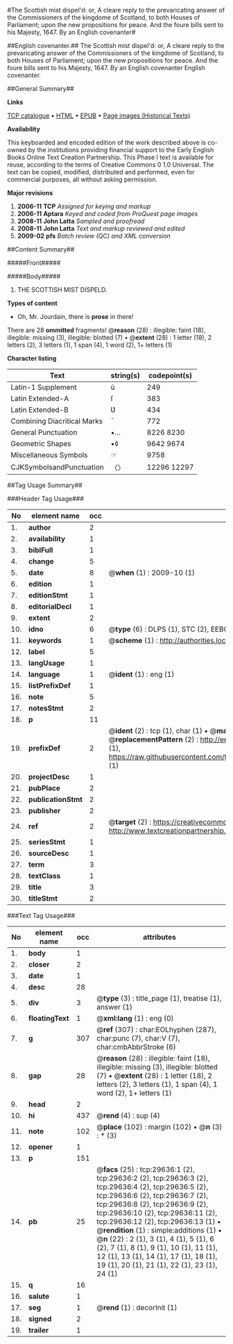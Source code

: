 #The Scottish mist dispel'd: or, A cleare reply to the prevaricating answer of the Commissioners of the kingdome of Scotland, to both Houses of Parliament; upon the new propositions for peace. And the foure bills sent to his Majesty, 1647. By an English covenanter#

##English covenanter.##
The Scottish mist dispel'd: or, A cleare reply to the prevaricating answer of the Commissioners of the kingdome of Scotland, to both Houses of Parliament; upon the new propositions for peace. And the foure bills sent to his Majesty, 1647. By an English covenanter
English covenanter.

##General Summary##

**Links**

[TCP catalogue](http://www.ota.ox.ac.uk/tcp/)  • 
[HTML](http://tei.it.ox.ac.uk/tcp/Texts-HTML/free/A58/A58835.html)  • 
[EPUB](http://tei.it.ox.ac.uk/tcp/Texts-EPUB/free/A58/A58835.epub) • 
[Page images (Historical Texts)](https://data.historicaltexts.jisc.ac.uk/view?pubId=eebo-99825258e&pageId=eebo-99825258e-29636-1)

**Availability**

This keyboarded and encoded edition of the
	       work described above is co-owned by the institutions
	       providing financial support to the Early English Books
	       Online Text Creation Partnership. This Phase I text is
	       available for reuse, according to the terms of Creative
	       Commons 0 1.0 Universal. The text can be copied,
	       modified, distributed and performed, even for
	       commercial purposes, all without asking permission.

**Major revisions**

1. __2006-11__ __TCP__ *Assigned for keying and markup*
1. __2006-11__ __Aptara__ *Keyed and coded from ProQuest page images*
1. __2008-11__ __John Latta__ *Sampled and proofread*
1. __2008-11__ __John Latta__ *Text and markup reviewed and edited*
1. __2009-02__ __pfs__ *Batch review (QC) and XML conversion*

##Content Summary##

#####Front#####

#####Body#####

1. THE
SCOTTISH MIST
DISPELD.

**Types of content**

  * Oh, Mr. Jourdain, there is **prose** in there!

There are 28 **ommitted** fragments! 
 @__reason__ (28) : illegible: faint (18), illegible: missing (3), illegible: blotted (7)  •  @__extent__ (28) : 1 letter (18), 2 letters (2), 3 letters (1), 1 span (4), 1 word (2), 1+ letters (1)

**Character listing**


|Text|string(s)|codepoint(s)|
|---|---|---|
|Latin-1 Supplement|ù|249|
|Latin Extended-A|ſ|383|
|Latin Extended-B|Ʋ|434|
|Combining             Diacritical Marks|̄|772|
|General Punctuation|•…|8226 8230|
|Geometric Shapes|▪◊|9642 9674|
|Miscellaneous Symbols|☞|9758|
|CJKSymbolsandPunctuation|〈〉|12296 12297|

##Tag Usage Summary##

###Header Tag Usage###

|No|element name|occ|attributes|
|---|---|---|---|
|1.|__author__|2||
|2.|__availability__|1||
|3.|__biblFull__|1||
|4.|__change__|5||
|5.|__date__|8| @__when__ (1) : 2009-10 (1)|
|6.|__edition__|1||
|7.|__editionStmt__|1||
|8.|__editorialDecl__|1||
|9.|__extent__|2||
|10.|__idno__|6| @__type__ (6) : DLPS (1), STC (2), EEBO-CITATION (1), PROQUEST (1), VID (1)|
|11.|__keywords__|1| @__scheme__ (1) : http://authorities.loc.gov/ (1)|
|12.|__label__|5||
|13.|__langUsage__|1||
|14.|__language__|1| @__ident__ (1) : eng (1)|
|15.|__listPrefixDef__|1||
|16.|__note__|5||
|17.|__notesStmt__|2||
|18.|__p__|11||
|19.|__prefixDef__|2| @__ident__ (2) : tcp (1), char (1)  •  @__matchPattern__ (2) : ([0-9\-]+):([0-9IVX]+) (1), (.+) (1)  •  @__replacementPattern__ (2) : http://eebo.chadwyck.com/downloadtiff?vid=$1&page=$2 (1), https://raw.githubusercontent.com/textcreationpartnership/Texts/master/tcpchars.xml#$1 (1)|
|20.|__projectDesc__|1||
|21.|__pubPlace__|2||
|22.|__publicationStmt__|2||
|23.|__publisher__|2||
|24.|__ref__|2| @__target__ (2) : https://creativecommons.org/publicdomain/zero/1.0/ (1), http://www.textcreationpartnership.org/docs/. (1)|
|25.|__seriesStmt__|1||
|26.|__sourceDesc__|1||
|27.|__term__|3||
|28.|__textClass__|1||
|29.|__title__|3||
|30.|__titleStmt__|2||


###Text Tag Usage###

|No|element name|occ|attributes|
|---|---|---|---|
|1.|__body__|1||
|2.|__closer__|2||
|3.|__date__|1||
|4.|__desc__|28||
|5.|__div__|3| @__type__ (3) : title_page (1), treatise (1), answer (1)|
|6.|__floatingText__|1| @__xml:lang__ (1) : eng (0)|
|7.|__g__|307| @__ref__ (307) : char:EOLhyphen (287), char:punc (7), char:V (7), char:cmbAbbrStroke (6)|
|8.|__gap__|28| @__reason__ (28) : illegible: faint (18), illegible: missing (3), illegible: blotted (7)  •  @__extent__ (28) : 1 letter (18), 2 letters (2), 3 letters (1), 1 span (4), 1 word (2), 1+ letters (1)|
|9.|__head__|2||
|10.|__hi__|437| @__rend__ (4) : sup (4)|
|11.|__note__|102| @__place__ (102) : margin (102)  •  @__n__ (3) : * (3)|
|12.|__opener__|1||
|13.|__p__|151||
|14.|__pb__|25| @__facs__ (25) : tcp:29636:1 (2), tcp:29636:2 (2), tcp:29636:3 (2), tcp:29636:4 (2), tcp:29636:5 (2), tcp:29636:6 (2), tcp:29636:7 (2), tcp:29636:8 (2), tcp:29636:9 (2), tcp:29636:10 (2), tcp:29636:11 (2), tcp:29636:12 (2), tcp:29636:13 (1)  •  @__rendition__ (1) : simple:additions (1)  •  @__n__ (22) : 2 (1), 3 (1), 4 (1), 5 (1), 6 (2), 7 (1), 8 (1), 9 (1), 10 (1), 11 (1), 12 (1), 13 (1), 14 (1), 17 (1), 18 (1), 19 (1), 20 (1), 21 (1), 22 (1), 23 (1), 24 (1)|
|15.|__q__|16||
|16.|__salute__|1||
|17.|__seg__|1| @__rend__ (1) : decorInit (1)|
|18.|__signed__|2||
|19.|__trailer__|1||
